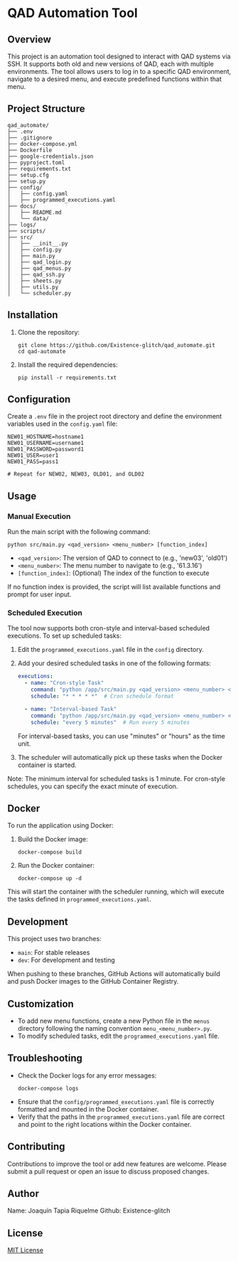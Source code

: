 # QAD Automation Tool

## Overview

This project is an automation tool designed to interact with QAD systems via SSH. It supports both old and new versions of QAD, each with multiple environments. The tool allows users to log in to a specific QAD environment, navigate to a desired menu, and execute predefined functions within that menu.

## Project Structure

```
qad_automate/
├── .env
├── .gitignore
├── docker-compose.yml
├── Dockerfile
├── google-credentials.json
├── pyproject.toml
├── requirements.txt
├── setup.cfg
├── setup.py
├── config/
│   ├── config.yaml
│   ├── programmed_executions.yaml
├── docs/
│   ├── README.md
│   └── data/
├── logs/
├── scripts/
├── src/
│   ├── __init__.py
│   ├── config.py
│   ├── main.py
│   ├── qad_login.py
│   ├── qad_menus.py
│   ├── qad_ssh.py
│   ├── sheets.py
│   ├── utils.py
│   └── scheduler.py
```

## Installation

1. Clone the repository:
   ```
   git clone https://github.com/Existence-glitch/qad_automate.git
   cd qad-automate
   ```

2. Install the required dependencies:
   ```
   pip install -r requirements.txt
   ```

## Configuration

Create a `.env` file in the project root directory and define the environment variables used in the `config.yaml` file:

```
NEW01_HOSTNAME=hostname1
NEW01_USERNAME=username1
NEW01_PASSWORD=password1
NEW01_USER=user1
NEW01_PASS=pass1

# Repeat for NEW02, NEW03, OLD01, and OLD02
```

## Usage

### Manual Execution

Run the main script with the following command:

```
python src/main.py <qad_version> <menu_number> [function_index]
```

- `<qad_version>`: The version of QAD to connect to (e.g., 'new03', 'old01')
- `<menu_number>`: The menu number to navigate to (e.g., '61.3.16')
- `[function_index]`: (Optional) The index of the function to execute

If no function index is provided, the script will list available functions and prompt for user input.

### Scheduled Execution

The tool now supports both cron-style and interval-based scheduled executions. To set up scheduled tasks:

1. Edit the `programmed_executions.yaml` file in the `config` directory.
2. Add your desired scheduled tasks in one of the following formats:

   ```yaml
   executions:
     - name: "Cron-style Task"
       command: "python /app/src/main.py <qad_version> <menu_number> <function_index>"
       schedule: "* * * * *"  # Cron schedule format

     - name: "Interval-based Task"
       command: "python /app/src/main.py <qad_version> <menu_number> <function_index>"
       schedule: "every 5 minutes"  # Run every 5 minutes
   ```

   For interval-based tasks, you can use "minutes" or "hours" as the time unit.

3. The scheduler will automatically pick up these tasks when the Docker container is started.

Note: The minimum interval for scheduled tasks is 1 minute. For cron-style schedules, you can specify the exact minute of execution.

## Docker

To run the application using Docker:

1. Build the Docker image:
   ```
   docker-compose build
   ```

2. Run the Docker container:
   ```
   docker-compose up -d
   ```

This will start the container with the scheduler running, which will execute the tasks defined in `programmed_executions.yaml`.

## Development

This project uses two branches:
- `main`: For stable releases
- `dev`: For development and testing

When pushing to these branches, GitHub Actions will automatically build and push Docker images to the GitHub Container Registry.

## Customization

- To add new menu functions, create a new Python file in the `menus` directory following the naming convention `menu_<menu_number>.py`.
- To modify scheduled tasks, edit the `programmed_executions.yaml` file.

## Troubleshooting

- Check the Docker logs for any error messages:
  ```
  docker-compose logs
  ```
- Ensure that the `config/programmed_executions.yaml` file is correctly formatted and mounted in the Docker container.
- Verify that the paths in the `programmed_executions.yaml` file are correct and point to the right locations within the Docker container.

## Contributing

Contributions to improve the tool or add new features are welcome. Please submit a pull request or open an issue to discuss proposed changes.

## Author

Name: Joaquín Tapia Riquelme
Github: Existence-glitch

## License

[MIT License](LICENSE)